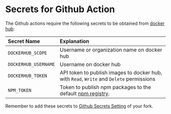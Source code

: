 # Secrets for Github Action

The Github actions require the following secrets to be obtained
from [docker hub](https://hub.docker.com):

| Secret Name | Explanation |
|:---|:---|
| `DOCKERHUB_SCOPE` | Username or organization name on docker hub |
| `DOCKERHUB_USERNAME` | Username on docker hub |
| `DOCKERHUB_TOKEN` | API token to publish images to docker hub, with `Read`, `Write` and `Delete` permissions |
| `NPM_TOKEN` | Token to publish npm packages to the default [npm registry](https://npmjs.com). |

Remember to add these secrets to
[Github Secrets Setting](https://docs.github.com/en/actions/security-for-github-actions/security-guides/using-secrets-in-github-actions#creating-secrets-for-a-repository)
of your fork.